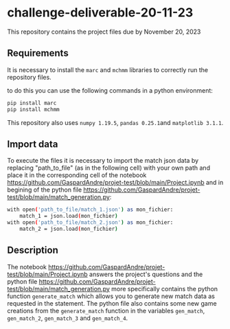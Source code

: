 # challenge-deliverable-20-11-23
This repository contains the project files due by November 20, 2023

## Requirements

It is necessary to install the ``` marc ``` and ```mchmm``` libraries to correctly run the repository files.

to do this you can use the following commands in a python environment:
```bash
pip install marc
pip install mchmm

```
This repository also uses ```numpy 1.19.5```, ```pandas 0.25.1```and ```matplotlib 3.1.1```.

## Import data
To execute the files it is necessary to import the match json data by replacing "path_to_file" (as in the following cell) with your own path and place it in the corresponding cell of the notebook <https://github.com/GaspardAndre/projet-test/blob/main/Project.ipynb> and in begining of the python file <https://github.com/GaspardAndre/projet-test/blob/main/match_generation.py>:
```bash
with open('path_to_file/match_1.json') as mon_fichier:
    match_1 = json.load(mon_fichier)
with open('path_to_file/match_2.json') as mon_fichier:
    match_2 = json.load(mon_fichier)
```

## Description
The notebook <https://github.com/GaspardAndre/projet-test/blob/main/Project.ipynb> answers the project's questions and the python file <https://github.com/GaspardAndre/projet-test/blob/main/match_generation.py> more specifically contains the python function ```generate_match``` which allows you to generate new match data as requested in the statement. The python file also contains some new game creations from the ```generate_match``` function in the variables ```gen_match```, ```gen_match_2```, ```gen_match_3``` and ```gen_match_4```.




